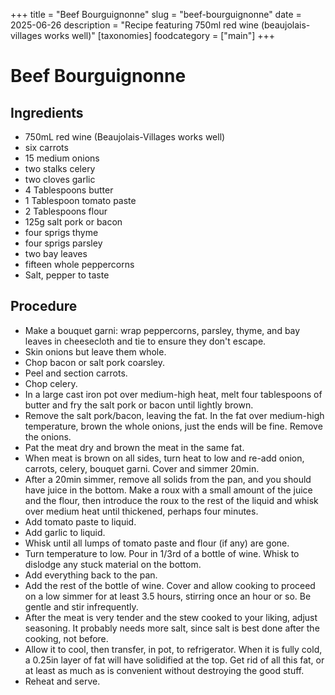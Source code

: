 ﻿+++
title = "Beef Bourguignonne"
slug = "beef-bourguignonne"
date = 2025-06-26
description = "Recipe featuring 750ml red wine (beaujolais-villages works well)"
[taxonomies]
  foodcategory = ["main"]
+++

# Beef Bourguignonne

## Ingredients
* 750mL red wine (Beaujolais-Villages works well)
* six carrots
* 15 medium onions
* two stalks celery
* two cloves garlic
* 4 Tablespoons butter
* 1 Tablespoon tomato paste
* 2 Tablespoons flour
* 125g salt pork or bacon
* four sprigs thyme
* four sprigs parsley
* two bay leaves
* fifteen whole peppercorns
* Salt, pepper to taste

## Procedure
* Make a bouquet garni: wrap peppercorns, parsley, thyme, and bay leaves in cheesecloth and tie to ensure they don't escape.
* Skin onions but leave them whole.
* Chop bacon or salt pork coarsley.
* Peel and section carrots.
* Chop celery.
* In a large cast iron pot over medium-high heat, melt four tablespoons of butter and fry the salt pork or bacon until lightly brown.
* Remove the salt pork/bacon, leaving the fat. In the fat over medium-high temperature, brown the whole onions, just the ends will be fine. Remove the onions.
* Pat the meat dry and brown the meat in the same fat.
* When meat is brown on all sides, turn heat to low and re-add onion, carrots, celery, bouquet garni. Cover and simmer 20min.
* After a 20min simmer, remove all solids from the pan, and you should have juice in the bottom. Make a roux with a small amount of the juice and the flour, then introduce the roux to the rest of the liquid and whisk over medium heat until thickened, perhaps four minutes.
* Add tomato paste to liquid.
* Add garlic to liquid.
* Whisk until all lumps of tomato paste and flour (if any) are gone.
* Turn temperature to low. Pour in 1/3rd of a bottle of wine. Whisk to dislodge any stuck material on the bottom.
* Add everything back to the pan.
* Add the rest of the bottle of wine. Cover and allow cooking to proceed on a low simmer for at least 3.5 hours, stirring once an hour or so. Be gentle and stir infrequently.
* After the meat is very tender and the stew cooked to your liking, adjust seasoning. It probably needs more salt, since salt is best done after the cooking, not before.
* Allow it to cool, then transfer, in pot, to refrigerator. When it is fully cold, a 0.25in layer of fat will have solidified at the top. Get rid of all this fat, or at least as much as is convenient without destroying the good stuff.
* Reheat and serve.